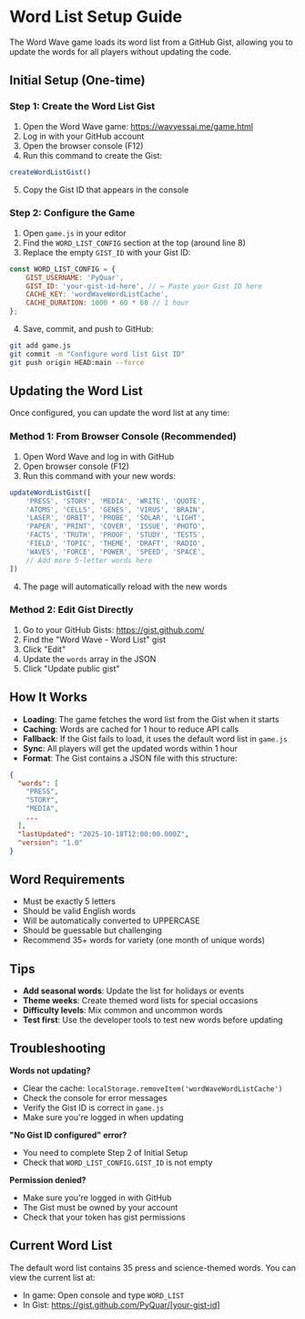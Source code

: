 # Word List Setup Guide

The Word Wave game loads its word list from a GitHub Gist, allowing you to update the words for all players without updating the code.

## Initial Setup (One-time)

### Step 1: Create the Word List Gist

1. Open the Word Wave game: https://wavyessai.me/game.html
2. Log in with your GitHub account
3. Open the browser console (F12)
4. Run this command to create the Gist:

```javascript
createWordListGist()
```

5. Copy the Gist ID that appears in the console

### Step 2: Configure the Game

1. Open `game.js` in your editor
2. Find the `WORD_LIST_CONFIG` section at the top (around line 8)
3. Replace the empty `GIST_ID` with your Gist ID:

```javascript
const WORD_LIST_CONFIG = {
    GIST_USERNAME: 'PyQuar',
    GIST_ID: 'your-gist-id-here', // ← Paste your Gist ID here
    CACHE_KEY: 'wordWaveWordListCache',
    CACHE_DURATION: 1000 * 60 * 60 // 1 hour
};
```

4. Save, commit, and push to GitHub:

```bash
git add game.js
git commit -m "Configure word list Gist ID"
git push origin HEAD:main --force
```

## Updating the Word List

Once configured, you can update the word list at any time:

### Method 1: From Browser Console (Recommended)

1. Open Word Wave and log in with GitHub
2. Open browser console (F12)
3. Run this command with your new words:

```javascript
updateWordListGist([
    'PRESS', 'STORY', 'MEDIA', 'WRITE', 'QUOTE',
    'ATOMS', 'CELLS', 'GENES', 'VIRUS', 'BRAIN',
    'LASER', 'ORBIT', 'PROBE', 'SOLAR', 'LIGHT',
    'PAPER', 'PRINT', 'COVER', 'ISSUE', 'PHOTO',
    'FACTS', 'TRUTH', 'PROOF', 'STUDY', 'TESTS',
    'FIELD', 'TOPIC', 'THEME', 'DRAFT', 'RADIO',
    'WAVES', 'FORCE', 'POWER', 'SPEED', 'SPACE',
    // Add more 5-letter words here
])
```

4. The page will automatically reload with the new words

### Method 2: Edit Gist Directly

1. Go to your GitHub Gists: https://gist.github.com/
2. Find the "Word Wave - Word List" gist
3. Click "Edit"
4. Update the `words` array in the JSON
5. Click "Update public gist"

## How It Works

- **Loading**: The game fetches the word list from the Gist when it starts
- **Caching**: Words are cached for 1 hour to reduce API calls
- **Fallback**: If the Gist fails to load, it uses the default word list in `game.js`
- **Sync**: All players will get the updated words within 1 hour
- **Format**: The Gist contains a JSON file with this structure:

```json
{
  "words": [
    "PRESS",
    "STORY",
    "MEDIA",
    ...
  ],
  "lastUpdated": "2025-10-18T12:00:00.000Z",
  "version": "1.0"
}
```

## Word Requirements

- Must be exactly 5 letters
- Should be valid English words
- Will be automatically converted to UPPERCASE
- Should be guessable but challenging
- Recommend 35+ words for variety (one month of unique words)

## Tips

- **Add seasonal words**: Update the list for holidays or events
- **Theme weeks**: Create themed word lists for special occasions
- **Difficulty levels**: Mix common and uncommon words
- **Test first**: Use the developer tools to test new words before updating

## Troubleshooting

**Words not updating?**
- Clear the cache: `localStorage.removeItem('wordWaveWordListCache')`
- Check the console for error messages
- Verify the Gist ID is correct in `game.js`
- Make sure you're logged in when updating

**"No Gist ID configured" error?**
- You need to complete Step 2 of Initial Setup
- Check that `WORD_LIST_CONFIG.GIST_ID` is not empty

**Permission denied?**
- Make sure you're logged in with GitHub
- The Gist must be owned by your account
- Check that your token has gist permissions

## Current Word List

The default word list contains 35 press and science-themed words. You can view the current list at:
- In game: Open console and type `WORD_LIST`
- In Gist: https://gist.github.com/PyQuar/[your-gist-id]

